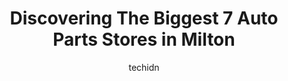 ---
layout: ampstory
image: https://i0.wp.com/www.auto.or.id/wp-content/uploads/2023/06/horton-hot-rod-parts-0-milton-1686326751.jpeg?resize=640,853
author: techidn
featured: false
description: Milton, Ontario, Canada is a haven for Auto Parts enthusiasts, boasting an impressive array of 7 top-notch establishments. Whether youre a seasoned connoisseur or simply curious to explore 
title: Discovering The Biggest 7 Auto Parts Stores in Milton
cover:
   title: Discovering The Biggest 7 Auto Parts Stores in Milton
   subtitle: AUTO.OR.ID
   background: https://www.auto.or.id/wp-content/uploads/2023/06/horton-hot-rod-parts-0-milton-1686326751.jpeg

pages: 
 - layout: thirds
   top: <h1>#1 Bimmer Heaven</h1>
   bottom: "<p>This place is a lifesaver! I had my sunroof explode (yes, its a thing) in my F30. BMW quoted me over $2500 for parts and labour... I got a like new sunroof from Bimmer H</p>"
   background: https://www.auto.or.id/wp-content/uploads/2023/06/horton-hot-rod-parts-1-milton-1686326753.jpeg
   backgroundblur: true
 - layout: thirds
   top: <h1>#2 Horton Hot Rod Parts</h1>
   bottom: "<p>348 Bronte St. S #21, Milton, ON L9T 5B6, Canada</p>"
   background: https://www.auto.or.id/wp-content/uploads/2023/06/horton-hot-rod-parts-2-milton-1686326753.jpeg
   cta:
      link: https://www.auto.or.id/discovering-the-biggest-7-auto-parts-stores-in-milton/
      text: Discovering The Biggest 7 Auto Parts Stores in Milton
 - layout: thirds
   top: <h1>#3 Milton Discount Auto Parts</h1>
   bottom: "<p>8699 Escarpment Way, Milton, ON L9T 0J5, Canada</p>"
   background: https://images.unsplash.com/photo-1639664148649-3c0fa2ee24b0?ixlib=rb-4.0.3&ixid=MnwxMjA3fDB8MHxwaG90by1wYWdlfHx8fGVufDB8fHx8&auto=format&fit=crop&w=640&h=853&q=80
   cta:
      link: https://www.auto.or.id/discovering-the-biggest-7-auto-parts-stores-in-milton/
      text: Discovering The Biggest 7 Auto Parts Stores in Milton
 - layout: thirds
   top: <h1>#4 Milton Auto Wreckers</h1>
   bottom: "<p>Stn Main, 8092 Appleby Line #105, Milton, ON L9T 2Y1, Canada</p>"
   background: https://images.unsplash.com/photo-1542728212-aca4817f0610?ixlib=rb-4.0.3&ixid=MnwxMjA3fDB8MHxwaG90by1wYWdlfHx8fGVufDB8fHx8&auto=format&fit=crop&w=640&h=853&q=80
   cta:
      link: https://www.auto.or.id/discovering-the-biggest-7-auto-parts-stores-in-milton/
      text: Discovering The Biggest 7 Auto Parts Stores in Milton
 - layout: thirds
   top: <h1>#5 Auto Parts Centres - Milton</h1>
   bottom: "<p>180 Nipissing Rd, Milton, ON L9T 1R5, Canada</p>"
   background: https://images.unsplash.com/photo-1592032857148-5658283bb67b?ixlib=rb-4.0.3&ixid=MnwxMjA3fDB8MHxwaG90by1wYWdlfHx8fGVufDB8fHx8&auto=format&fit=crop&w=640&h=853&q=80
   cta:
      link: https://www.auto.or.id/discovering-the-biggest-7-auto-parts-stores-in-milton/
      text: Discovering The Biggest 7 Auto Parts Stores in Milton
 - layout: thirds
   top: <h1>#6 D Sousa Performance</h1>
   bottom: "<p>495 Mcgeachie Dr #495, Milton, ON L9T 3L5, Canada</p>"
   background: https://images.unsplash.com/photo-1629935389411-1bb0ae0d1ffe?ixlib=rb-4.0.3&ixid=MnwxMjA3fDB8MHxwaG90by1wYWdlfHx8fGVufDB8fHx8&auto=format&fit=crop&w=640&h=853&q=80
   cta:
      link: https://www.auto.or.id/discovering-the-biggest-7-auto-parts-stores-in-milton/
      text: Discovering The Biggest 7 Auto Parts Stores in Milton
 - layout: thirds
   top: <h1>#7 Novalex Auto Parts</h1>
   bottom: "<p>537 Main St E, Milton, ON L9T 3J2, Canada</p>"
   background: https://images.unsplash.com/photo-1608315397378-2c9895eade16?ixlib=rb-4.0.3&ixid=MnwxMjA3fDB8MHxwaG90by1wYWdlfHx8fGVufDB8fHx8&auto=format&fit=crop&w=640&h=853&q=80
   cta:
      link: https://www.auto.or.id/discovering-the-biggest-7-auto-parts-stores-in-milton/
      text: Discovering The Biggest 7 Auto Parts Stores in Milton
 - layout: thirds
   middle: Continue reading...
   background: https://images.unsplash.com/photo-1619843810942-f8010bb6916c?ixlib=rb-4.0.3&ixid=MnwxMjA3fDB8MHxwaG90by1wYWdlfHx8fGVufDB8fHx8&auto=format&fit=crop&w=640&h=853&q=80
   cta:
      link: https://www.auto.or.id/discovering-the-biggest-7-auto-parts-stores-in-milton/
      text: Discovering The Biggest 7 Auto Parts Stores in Milton

---